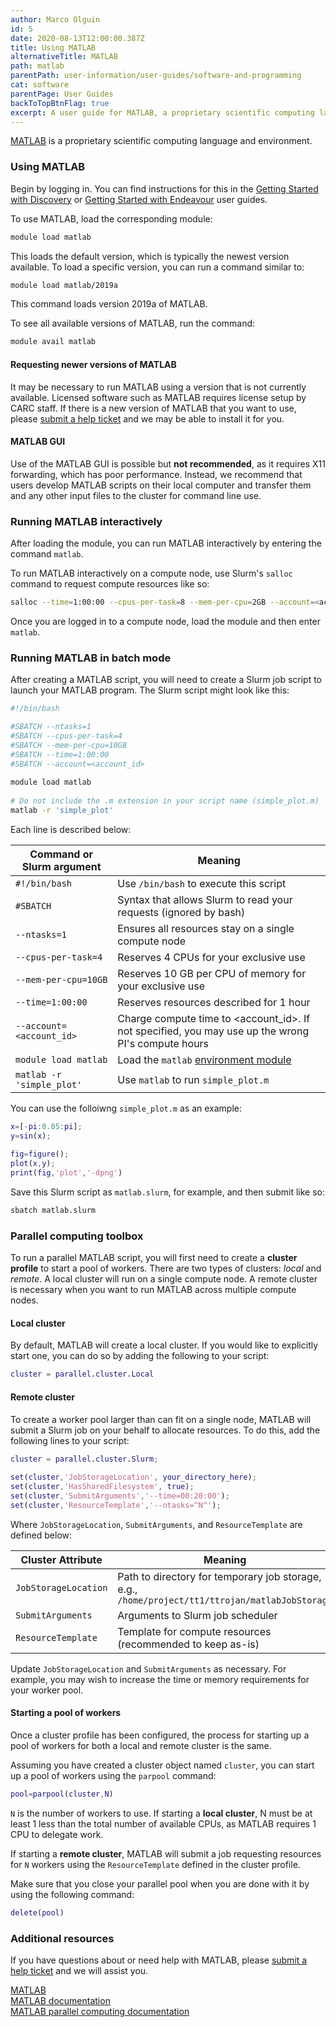 ```yaml
---
author: Marco Olguin
id: 5
date: 2020-08-13T12:00:00.387Z
title: Using MATLAB
alternativeTitle: MATLAB
path: matlab
parentPath: user-information/user-guides/software-and-programming
cat: software
parentPage: User Guides
backToTopBtnFlag: true
excerpt: A user guide for MATLAB, a proprietary scientific computing language and environment.
---
```


[MATLAB](https://www.mathworks.com/products/matlab.html) is a proprietary scientific computing language and environment.

### Using MATLAB

Begin by logging in. You can find instructions for this in the [Getting Started with Discovery](/user-information/user-guides/high-performance-computing/discovery/getting-started-discovery) or [Getting Started with Endeavour](/user-information/user-guides/high-performance-computing/discovery/getting-started-endeavour) user guides.

To use MATLAB, load the corresponding module:

```sh
module load matlab
```

This loads the default version, which is typically the newest version available. To load a specific version, you can run a command similar to:

```sh
module load matlab/2019a
```

This command loads version 2019a of MATLAB.

To see all available versions of MATLAB, run the command:

```sh
module avail matlab
```

#### Requesting newer versions of MATLAB

It may be necessary to run MATLAB using a version that is not currently available. Licensed software such as MATLAB requires license setup by CARC staff. If there is a new version of MATLAB that you want to use, please [submit a help ticket](/user-information/ticket-submission) and we may be able to install it for you.

#### MATLAB GUI

Use of the MATLAB GUI is possible but **not recommended**, as it requires X11 forwarding, which has poor performance. Instead, we recommend that users develop MATLAB scripts on their local computer and transfer them and any other input files to the cluster for command line use.

### Running MATLAB interactively

After loading the module, you can run MATLAB interactively by entering the command `matlab`.

To run MATLAB interactively on a compute node, use Slurm's `salloc` command to request compute resources like so:

```sh
salloc --time=1:00:00 --cpus-per-task=8 --mem-per-cpu=2GB --account=<account_id>
```

Once you are logged in to a compute node, load the module and then enter `matlab`.

### Running MATLAB in batch mode

After creating a MATLAB script, you will need to create a Slurm job script to launch your MATLAB program. The Slurm script might look like this:

```sh
#!/bin/bash

#SBATCH --ntasks=1
#SBATCH --cpus-per-task=4
#SBATCH --mem-per-cpu=10GB
#SBATCH --time=1:00:00
#SBATCH --account=<account_id>
  
module load matlab
  
# Do not include the .m extension in your script name (simple_plot.m)
matlab -r 'simple_plot'
```

Each line is described below:

|Command or Slurm argument| Meaning|
|---|---|
|`#!/bin/bash`|Use `/bin/bash` to execute this script |
|`#SBATCH`| Syntax that allows Slurm to read your requests (ignored by bash)|
|`--ntasks=1` |  Ensures all resources stay on a single compute node|
|`--cpus-per-task=4` | Reserves 4 CPUs for your exclusive use|
|`--mem-per-cpu=10GB` |  Reserves 10 GB per CPU of memory for your exclusive use|
|`--time=1:00:00` | Reserves resources described for 1 hour|
|`--account=<account_id>` | Charge compute time to <account_id>. If not specified, you may use up the wrong PI's compute hours|
|`module load matlab` | Load the `matlab` [environment module](/user-information/user-guides/high-performance-computing/discovery/lmod)|
|`matlab -r 'simple_plot'` | Use `matlab` to run `simple_plot.m`|

You can use the folloiwng `simple_plot.m` as an example:

```matlab
x=[-pi:0.05:pi];
y=sin(x);
  
fig=figure();
plot(x,y);
print(fig,'plot','-dpng')
```

Save this Slurm script as `matlab.slurm`, for example, and then submit like so:

```sh
sbatch matlab.slurm
```

### Parallel computing toolbox

To run a parallel MATLAB script, you will first need to create a **cluster profile** to start a pool of workers. There are two types of clusters: *local* and *remote*. A local cluster will run on a single compute node. A remote cluster is necessary when you want to run MATLAB across multiple compute nodes.

#### Local cluster

By default, MATLAB will create a local cluster. If you would like to explicitly start one, you can do so by adding the following to your script:

```matlab
cluster = parallel.cluster.Local
```

#### Remote cluster

To create a worker pool larger than can fit on a single node, MATLAB will submit a Slurm job on your behalf to allocate resources. To do this, add the following lines to your script:

```matlab
cluster = parallel.cluster.Slurm;
  
set(cluster,'JobStorageLocation', your_directory_here);
set(cluster,'HasSharedFilesystem', true);
set(cluster,'SubmitArguments','--time=00:20:00');
set(cluster,'ResourceTemplate','--ntasks=^N^');
```

Where `JobStorageLocation`, `SubmitArguments`, and `ResourceTemplate` are defined below:

|Cluster Attribute| Meaning|
|--|--|
|`JobStorageLocation`|Path to directory for temporary job storage, e.g., `/home/project/tt1/ttrojan/matlabJobStorage`|
|`SubmitArguments`| Arguments to Slurm job scheduler|
|`ResourceTemplate`|Template for compute resources (recommended to keep as-is)|


Update `JobStorageLocation` and `SubmitArguments` as necessary. For example, you may wish to increase the time or memory requirements for your worker pool.

#### Starting a pool of workers

Once a cluster profile has been configured, the process for starting up a pool of workers for both a local and remote cluster is the same.

Assuming you have created a cluster object named `cluster`, you can start up a pool of workers using the `parpool` command:

```matlab
pool=parpool(cluster,N)
```

`N` is the number of workers to use. If starting a **local cluster**, N must be at least 1 less than the total number of available CPUs, as MATLAB requires 1 CPU to delegate work.

If starting a **remote cluster**, MATLAB will submit a job requesting resources for `N` workers using the `ResourceTemplate` defined in the cluster profile.

Make sure that you close your parallel pool when you are done with it by using the following command:

```matlab
delete(pool)
```

### Additional resources

If you have questions about or need help with MATLAB, please [submit a help ticket](/user-information/ticket-submission) and we will assist you.

[MATLAB](https://www.mathworks.com/products/matlab.html)  
[MATLAB documentation](https://www.mathworks.com/help/matlab/)  
[MATLAB parallel computing documentation](https://www.mathworks.com/help/parallel-computing/)
